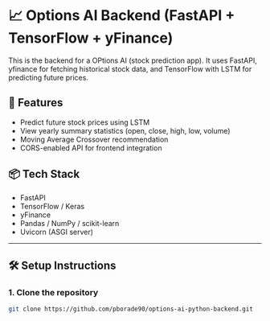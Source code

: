 # 📈 Options AI Backend (FastAPI + TensorFlow + yFinance)

This is the backend for a OPtions AI (stock prediction app). It uses FastAPI, yfinance for fetching historical stock data, and TensorFlow with LSTM for predicting future prices.

## 🚀 Features

- Predict future stock prices using LSTM
- View yearly summary statistics (open, close, high, low, volume)
- Moving Average Crossover recommendation
- CORS-enabled API for frontend integration

## 📦 Tech Stack

- FastAPI
- TensorFlow / Keras
- yFinance
- Pandas / NumPy / scikit-learn
- Uvicorn (ASGI server)

---

## 🛠️ Setup Instructions

### 1. Clone the repository
```bash
git clone https://github.com/pborade90/options-ai-python-backend.git

